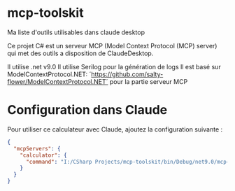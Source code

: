 # mcp-toolskit

Ma liste d'outils utilisables dans claude desktop

Ce projet C# est un serveur MCP (Model Context Protocol (MCP) server) qui met des outils a disposition de ClaudeDesktop.

Il utilise .net v9.0
Il utilise Serilog pour la génération de logs
Il est basé sur ModelContextProtocol.NET: ´https://github.com/salty-flower/ModelContextProtocol.NET´ pour la partie serveur MCP

# Configuration dans Claude

Pour utiliser ce calculateur avec Claude, ajoutez la configuration suivante :

```json
{
  "mcpServers": {
    "calculator": {
      "command": "I:/CSharp Projects/mcp-toolskit/bin/Debug/net9.0/mcp-toolskit.exe"
    }
  }
}
```